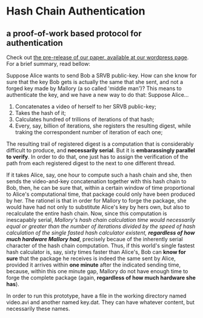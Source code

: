 # Hash Chain Authentication
## a proof-of-work based protocol for authentication

Check out [the pre-release of our paper, available at our wordpress page](https://srvbblog.wordpress.com/publications/). For a brief summary, read bellow:

Suppose Alice wants to send Bob a SRVB public-key. How can she know for sure that the key Bob gets is actually the same that she sent, and not a forged key made by Mallory (a so called 'middle man')? This means to authenticate the key, and we have a new way to do that: Suppose Alice...

1. Concatenates a video of herself to her SRVB public-key;
2. Takes the hash of it;
3. Calculates hundred of trillions of iterations of that hash;
4. Every, say, billion of iterations, she registers the resulting digest, while traking the correspondent number of iteration of each one;

The resulting trail of registered digest is a computation that is considerably difficult to produce, and **necessarily serial**. But it is **embarassingly parallel to verify**. In order to do that, one just has to assign the verification of the path from each registered digest to the next to one different thread.

If it takes Alice, say, one hour to compute such a hash chain and she, then sends the video-and-key concatenation together with this hash chain to Bob, then, he can be sure that, within a certain window of time proportional to Alice's computational time, that package could only have been produced by her. The rationel is that in order for Mallory to forge the package, she would have had not only to substitute Alice's key by hers own, but also to recalculate the entire hash chain. Now, since this computation is inescapably serial, *Mallory's hash chain calculation time would necessarily equal or greater than the number of iterations divided by the speed of hash calculation of the single fasted hash calculator existent, **regardless of how much hardware Mallory had***, precisely becaue of the inherently serial character of the hash chain computation. Thus, if this world's single fastest hash calculator is, say, sixty times faster than Alice's, Bob can **know for sure** that the package he receives is indeed the same sent by Alice, provided it arrives within **one minute** after the indicated sending time, because, within this one minute gap, Mallory do not have enough time to forge the complete package (again, **regardless of how much hardware she has**).

In order to run this prototype, have a file in the working directory named video.avi and another named key.dat. They can have whatever content, but necessarily these names.
